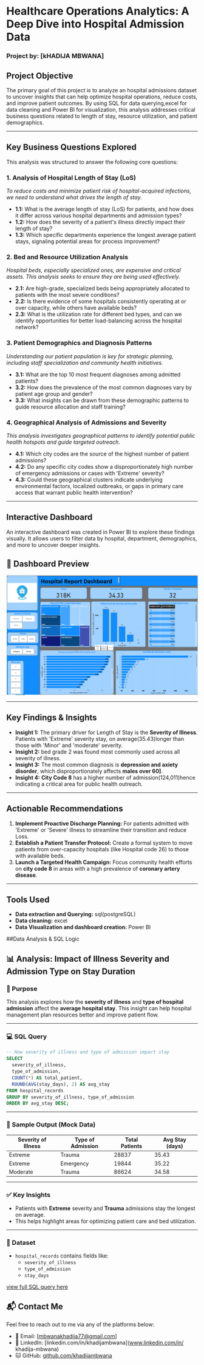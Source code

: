 # Healthcare Operations Analytics: A Deep Dive into Hospital Admission Data
### Project by: [kHADIJA MBWANA]

## Project Objective
The primary goal of this project is to analyze an hospital admissions dataset to uncover insights that can help optimize hospital operations, reduce costs, and improve patient outcomes. By using SQL for data querying,excel for data cleaning and Power BI for visualization, this analysis addresses critical business questions related to length of stay, resource utilization, and patient demographics.

---

## Key Business Questions Explored

This analysis was structured to answer the following core questions:

### 1. Analysis of Hospital Length of Stay (LoS)
*To reduce costs and minimize patient risk of hospital-acquired infections, we need to understand what drives the length of stay.*
*   **1.1:** What is the average length of stay (LoS) for patients, and how does it differ across various hospital departments and admission types?
*   **1.2:** How does the severity of a patient's illness directly impact their length of stay?
*   **1.3:** Which specific departments experience the longest average patient stays, signaling potential areas for process improvement?

### 2. Bed and Resource Utilization Analysis
*Hospital beds, especially specialized ones, are expensive and critical assets. This analysis seeks to ensure they are being used effectively.*
*   **2.1:** Are high-grade, specialized beds being appropriately allocated to patients with the most severe conditions?
*   **2.2:** Is there evidence of some hospitals consistently operating at or over capacity, while others have available beds?
*   **2.3:** What is the utilization rate for different bed types, and can we identify opportunities for better load-balancing across the hospital network?

### 3. Patient Demographics and Diagnosis Patterns
*Understanding our patient population is key for strategic planning, including staff specialization and community health initiatives.*
*   **3.1:** What are the top 10 most frequent diagnoses among admitted patients?
*   **3.2:** How does the prevalence of the most common diagnoses vary by patient age group and gender?
*   **3.3:** What insights can be drawn from these demographic patterns to guide resource allocation and staff training?

### 4. Geographical Analysis of Admissions and Severity
*This analysis investigates geographical patterns to identify potential public health hotspots and guide targeted outreach.*
*   **4.1:** Which city codes are the source of the highest number of patient admissions?
*   **4.2:** Do any specific city codes show a disproportionately high number of emergency admissions or cases with 'Extreme' severity?
*   **4.3:** Could these geographical clusters indicate underlying environmental factors, localized outbreaks, or gaps in primary care access that warrant public health intervention?

---

## Interactive Dashboard

An interactive dashboard was created in Power BI to explore these findings visually. It allows users to filter data by hospital, department, demographics, and more to uncover deeper insights.

## 📸 Dashboard Preview

![My Healthcare Dashboard screenshot](hospital_dashboard.png)

---

## Key Findings & Insights

*   **Insight 1:** The primary driver for Length of Stay is the **Severity of Illness**. Patients with 'Extreme' severity stay, on average(35.43)longer than those with 'Minor' and 'moderate' severity.
*   **Insight 2:**  bed grade 2 was found most commonly used across all severity of illness.
*   **Insight 3:** The most common diagnosis is **depression and axiety disorder**, which disproportionately affects **males over 60]**.
*   **Insight 4:** **City Code 8** has a higher number of admission(124,011)hence indicating a critical area for public health outreach.

---

## Actionable Recommendations
1.  **Implement Proactive Discharge Planning:** For patients admitted with 'Extreme' or 'Severe' illness to streamline their transition and reduce Loss.
2.  **Establish a Patient Transfer Protocol:** Create a formal system to move patients from over-capacity hospitals (like Hospital code 26) to those with available beds.
3.  **Launch a Targeted Health Campaign:** Focus community health efforts on **city code 8** in areas with a high prevalence of **coronary artery disease**.

---

## Tools Used
*   **Data extraction and Querying:** sql(postgreSQL)
*   **Data cleaning:** excel
*   **Data Visualization and dashboard creation:** Power BI

##Data Analysis & SQL Logic
## 📊 Analysis: Impact of Illness Severity and Admission Type on Stay Duration

### 🧠 Purpose
This analysis explores how the **severity of illness** and **type of hospital admission** affect the **average hospital stay**. This insight can help hospital management plan resources better and improve patient flow.

---

### 💻 SQL Query

```sql
-- How severity of illness and type of admission impact stay
SELECT
  severity_of_illness,
  type_of_admission,
  COUNT(*) AS total_patient,
  ROUND(AVG(stay_days), 2) AS avg_stay
FROM hospital_records
GROUP BY severity_of_illness, type_of_admission
ORDER BY avg_stay DESC;
```

---

### 📌 Sample Output (Mock Data)

| Severity of Illness | Type of Admission | Total Patients | Avg Stay (days) |
|---------------------|-------------------|----------------|---------------|
| Extreme             | Trauma            | 28837          | 35.43         |
| Extreme             | Emergency         | 19844          | 35.22         |
| Moderate            | Trauma            | 86624          | 34.58         |

---

### ✅ Key Insights
- Patients with **Extreme** severity and **Trauma** admissions stay the longest on average.
- This helps highlight areas for optimizing patient care and bed utilization.

---

### 📁 Dataset
- `hospital_records` contains fields like:
  - `severity_of_illness`
  - `type_of_admission`
  - `stay_days`

[view full SQL query here](hospital_queries.md)

## 📬 Contact Me

Feel free to reach out to me via any of the platforms below:

- 📧 Email: [mbwanakhadija77@gmail.com]
- 💼 LinkedIn: [linkedin.com/in/khadijambwana](www.linkedin.com/in/
khadija-mbwana)
- 🐱 GitHub: [github.com/khadijambwana](https://github.com/khadijambwana)



